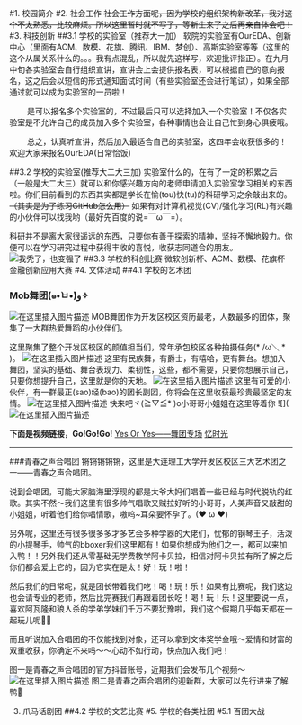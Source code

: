 #1. 校园简介
#2. 社会工作
~~社会工作方面呢，因为学校的组织架构新改革，我对这个不太熟悉，比较麻烦。所以这里暂时就不写了，等新生来了之后再亲自体会吧！~~
#3. 科技创新
##3.1 学校的实验室（推荐大一加）
软院的实验室有OurEDA、创新中心（里面有ACM、数模、花旗、腾讯、IBM、梦创）、高斯实验室等等（这里的这个从属关系什么的。。。我有点混乱，所以就先这样写，欢迎批评指正）。在九月中旬各实验室会自行组织宣讲，宣讲会上会提供报名表，可以根据自己的意向报名，这之后会以短信的形式通知面试时间（有些实验室还会进行笔试），如果全部通过就可以成为实验室的一员啦！

        是可以报名多个实验室的，不过最后只可以选择加入一个实验室！不仅各实验室是不允许自己的成员加入多个实验室，各种事情也会让自己忙到身心俱疲哦。

        总之，认真听宣讲，然后加入最适合自己的实验室，这四年会收获很多的！欢迎大家来报名OurEDA(日常恰饭)


##3.2 学校的实验室(推荐大二大三加)
实验室什么的，在有了一定的积累之后（一般是大二大三）就可以和你感兴趣方向的老师申请加入实验室学习相关的东西啦。你们目前看到的东西其实都是学长在愉(tou)快(tu)的科研学习之余敲出来的。~~（其实是为了练习GitHub怎么用）~~ 如果有对计算机视觉(CV)/强化学习(RL)有兴趣的小伙伴可以找我哟（最好先百度的说=￣ω￣=）。

科研并不是离大家很遥远的东西，只要你有善于探索的精神，坚持不懈地毅力。你便可以在学习研究过程中获得丰收的喜悦，收获志同道合的朋友。
![我秃了，也变强了](https://img.moegirl.org/common/thumb/e/eb/I_was_bald_and_I_had_gotten_stronger.jpg/250px-I_was_bald_and_I_had_gotten_stronger.jpg#pic_center)
##3.3 学校的科创比赛
微软创新杯、ACM、数模、花旗杯金融创新应用大赛
#4. 文体活动
##4.1 学校的艺术团
### **Mob舞团(๑•̀ㅂ•́)و✧**
![在这里插入图片描述](https://img-blog.csdnimg.cn/20190726163456938.JPG?x-oss-process=image/watermark,type_ZmFuZ3poZW5naGVpdGk,shadow_10,text_aHR0cHM6Ly9ibG9nLmNzZG4ubmV0L3FxXzI4MDc4MTkz,size_16,color_FFFFFF,t_70)
MOB舞团作为开发区校区资历最老，人数最多的团体，聚集了一大群热爱舞蹈的小伙伴们。

这里聚集了整个开发区校区的颜值担当们，常年承包校区各种拍摄任务(* /ω＼ * )。
![在这里插入图片描述](https://img-blog.csdnimg.cn/20190726163712671.jpg?x-oss-process=image/watermark,type_ZmFuZ3poZW5naGVpdGk,shadow_10,text_aHR0cHM6Ly9ibG9nLmNzZG4ubmV0L3FxXzI4MDc4MTkz,size_16,color_FFFFFF,t_70)
这里有民族舞，有爵士，有嘻哈，更有舞台。想加入舞团，坚实的基础、舞台表现力、柔韧性，这些，都不需要，只要你想展示自己，只要你想提升自己，这里就是你的天地。
![在这里插入图片描述](https://img-blog.csdnimg.cn/20190726163800800.jpg?x-oss-process=image/watermark,type_ZmFuZ3poZW5naGVpdGk,shadow_10,text_aHR0cHM6Ly9ibG9nLmNzZG4ubmV0L3FxXzI4MDc4MTkz,size_16,color_FFFFFF,t_70)
这里有可爱的小伙伴，有一群最正(sao)经(bao)的团长副团，你将会在这里收获最珍贵最坚定的友情。
![在这里插入图片描述](https://img-blog.csdnimg.cn/20190726163901164.jpg?x-oss-process=image/watermark,type_ZmFuZ3poZW5naGVpdGk,shadow_10,text_aHR0cHM6Ly9ibG9nLmNzZG4ubmV0L3FxXzI4MDc4MTkz,size_16,color_FFFFFF,t_70)
快来吧ヾ(≧▽≦* )o小哥哥小姐姐在这里等着你
![](![在这里插入图片描述](https://img-blog.csdnimg.cn/20190726172519132.png?x-oss-process=image/watermark,type_ZmFuZ3poZW5naGVpdGk,shadow_10,text_aHR0cHM6Ly9ibG9nLmNzZG4ubmV0L3FxXzI4MDc4MTkz,size_16,color_FFFFFF,t_70)


**下面是视频链接，Go!Go!Go!**
[Yes Or Yes——舞团专场](https://www.bilibili.com/video/av54541354?share_medium=android&share_source=qq&bbid=OFttDzZVZVA2AzMKdgp2infoc&ts=1564127919673)
[忆时光](https://www.bilibili.com/video/av53475903)
*******
###青春之声合唱团
锵锵锵锵锵，这里是大连理工大学开发区校区三大艺术团之一——青春之声合唱团。

说到合唱团，可能大家脑海里浮现的都是大爷大妈们唱着一些已经与时代脱轨的红歌。其实不然～我们这里有很多帅气唱歌又贼拉好听的小哥哥，人美声音又敲甜的小姐姐，听着他们给你唱情歌，嗷呜~耳朵要怀孕了。(❤ ω ❤)

另外呢，这里还有很多很多多才多艺会多种学器的大佬们，忧郁的钢琴王子，活泼的小提琴手，帅气的bboxer我们这里都有！如果你想成为他们之一，都可以来加入鸭！！另外我们还从零基础无学费教学阿卡贝拉，相信对阿卡贝拉有所了解之后你们都会爱上它的，因为它实在是太！好！玩！啦！

然后我们的日常呢，就是团长带着我们吃！喝！玩！乐！如果有比赛呢，我们这边也会请专业的老师，然后比完赛我们再跟着团长吃！喝！玩！乐！这里要说一点，喜欢阿瓦隆和狼人杀的学弟学妹们千万不要犹豫啦，我们这个假期几乎每天都在一起玩儿呢🙋🙋

而且听说加入合唱团的不仅能找到对象，还可以拿到文体奖学金哦～爱情和财富的双重收获，你确定不来吗～～心动不如行动，快点加入我们吧！

图一是青春之声合唱团的官方抖音账号，近期我们会发布几个视频～
![在这里插入图片描述](https://img-blog.csdnimg.cn/2019072617290779.jpg?x-oss-process=image/watermark,type_ZmFuZ3poZW5naGVpdGk,shadow_10,text_aHR0cHM6Ly9ibG9nLmNzZG4ubmV0L3FxXzI4MDc4MTkz,size_16,color_FFFFFF,t_70)
图二是青春之声合唱团的迎新群，大家可以先行进来了解鸭🙋


3. 爪马话剧团
##4.2 学校的文艺比赛
#5. 学校的各类社团
#5.1 百团大战
